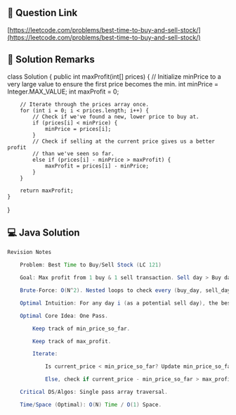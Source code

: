 ## 📌 Question Link
[https://leetcode.com/problems/best-time-to-buy-and-sell-stock/](https://leetcode.com/problems/best-time-to-buy-and-sell-stock/)

## 📝 Solution Remarks
class Solution {
    public int maxProfit(int[] prices) {
        // Initialize minPrice to a very large value to ensure the first price becomes the min.
        int minPrice = Integer.MAX_VALUE;
        int maxProfit = 0;

        // Iterate through the prices array once.
        for (int i = 0; i < prices.length; i++) {
            // Check if we've found a new, lower price to buy at.
            if (prices[i] < minPrice) {
                minPrice = prices[i];
            } 
            // Check if selling at the current price gives us a better profit
            // than we've seen so far.
            else if (prices[i] - minPrice > maxProfit) {
                maxProfit = prices[i] - minPrice;
            }
        }
        
        return maxProfit;
    }
}

## 💻 Java Solution
```java
Revision Notes

    Problem: Best Time to Buy/Sell Stock (LC 121)

    Goal: Max profit from 1 buy & 1 sell transaction. Sell day > Buy day.

    Brute-Force: O(N^2). Nested loops to check every (buy_day, sell_day) pair. Too slow.

    Optimal Intuition: For any day i (as a potential sell day), the best possible profit is price[i] - (minimum price seen before day i).

    Optimal Core Idea: One Pass.

        Keep track of min_price_so_far.

        Keep track of max_profit.

        Iterate:

            Is current_price < min_price_so_far? Update min_price_so_far.

            Else, check if current_price - min_price_so_far > max_profit. Update max_profit.

    Critical DS/Algos: Single pass array traversal.

    Time/Space (Optimal): O(N) Time / O(1) Space.
```
